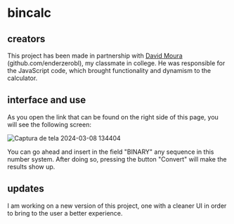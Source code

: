 # bincalc

## creators
This project has been made in partnership with <a href="https://gitub.com/enderzerobl">David Moura</a> (github.com/enderzerobl), my classmate in college. He was responsible for the JavaScript code, which brought functionality and dynamism to the calculator.

## interface and use
As you open the link that can be found on the right side of this page, you will see the following screen:

![Captura de tela 2024-03-08 134404](https://github.com/realBruno/bincalc/assets/123336000/257d35b8-bd96-46fe-ba6b-c2983b3bac4d)

You can go ahead and insert in the field "BINARY" any sequence in this number system. After doing so, pressing the button "Convert" will make the results show up.

## updates
I am working on a new version of this project, one with a cleaner UI in order to bring to the user a better experience.
